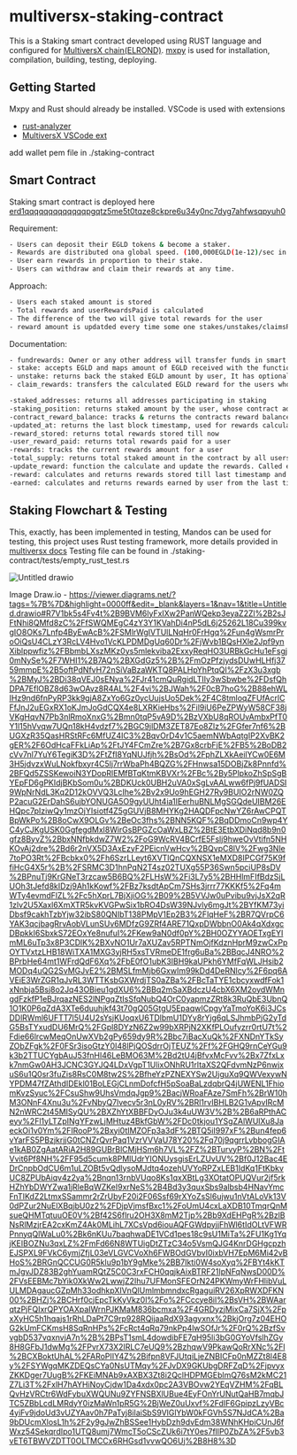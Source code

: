 # multiversx-staking-contract
This is a Staking smart contract developed using RUST language and configured for [MultiversX chain(ELROND)](https://docs.multiversx.com/welcome/welcome-to-multiversx). [mxpy](https://docs.multiversx.com/sdk-and-tools/sdk-py/) is used for installation, compilation, building, testing, deploying.

## Getting Started

Mxpy and Rust should already be installed.
VSCode is used with extensions
- [rust-analyzer](https://marketplace.visualstudio.com/items?itemName=rust-lang.rust-analyzer)
- [MultiversX VSCode ext](https://marketplace.visualstudio.com/items?itemName=MultiversX.vscode-elrond-ide)

add wallet pem file in ./staking-contract

## Smart Contract
Staking smart contract is deployed here [erd1qqqqqqqqqqqqqpgqtz5me5t0tqze8ckpre6u34y0nc7dyg7ahfwsqpyuh0](https://devnet-explorer.multiversx.com/accounts/erd1qqqqqqqqqqqqqpgqtz5me5t0tqze8ckpre6u34y0nc7dyg7ahfwsqpyuh0)


Requirement: 
```bash
- Users can deposit their EGLD tokens & become a staker.
- Rewards are distributed ona global speed. (100,000EGLD(1e-12)/sec in our contract)
- User earn rewards in proportion to their stake.
- Users can withdraw and claim their rewards at any time.
```

Approach: 
```bash
- Users each staked amount is stored
- Total rewards and userRewardsPaid is calculated
- The difference of the two will give total rewards for the user
- reward amount is updatded every time some one stakes/unstakes/claimsReward
```

Documentation: 
```bash
- fundrewards: Owner or any other address will transfer funds in smart contract using this that will act as reward and will be kept in smart contract.
- stake: accepts EGLD and maps amount of EGLD received with the function caller address(user).
- unstake: returns back the staked EGLD amount by user, It has optional parameter, ie if we pass `unstake_amount` it will unstake only that much amount, otherwise in case of no amount passed, will unstake all of the staked amount by the caller address.
- claim_rewards: transfers the calculated EGLD reward for the users who have staked.

-staked_addresses: returns all addresses participating in staking
-staking_position: returns staked amount by the user, whose contract address is passed as input
-contract_reward_balance: tracks & returns the contracts reward balance(extra fund which was added, which will be used when rewards gets distributed)
-updated_at: returns the last block timestamp, used for rewards calculation
-reward_stored: returns total rewards stored till now
-user_reward_paid: returns total rewards paid for a user
-rewards: tracks the current rewards amount for a user
-total_supply: returns total staked amount in the contract by all users
-update_reward: function the calculate and update the rewards. Called everytime a new stake/unstake happens
-reward: calculates and returns rewards stored till last timestamp and the new awards added after then
-earned: calculates and returns rewards earned by user from the last time
```


## Staking Flowchart & Testing

This, exactly, has been implemented in testing,
Mandos can be used for testing, this project uses Rust testing framework, more details provided in [multiversx docs](https://docs.multiversx.com/developers/developer-reference/rust-testing-framework)
Testing file can be found in ./staking-contract/tests/empty_rust_test.rs

![Untitled drawio](https://user-images.githubusercontent.com/35892549/218341985-4c8b1676-7942-4038-8c91-57155fae5729.png)




Image Draw.io - https://viewer.diagrams.net/?tags=%7B%7D&highlight=0000ff&edit=_blank&layers=1&nav=1&title=Untitled.drawio#R7V1bk5s4Fv4t%2B9BVM6lyFxIXw2PanWQekp3eyaZ2Zl%2B2sJFtNhi8QMfd8zC%2FfSWQMEgC4zY3Y1KVahDi4nP5dL6j25262L18Cu399kvgIO8OKs7Lnfp4ByEwAcB%2FSMlrWgIVTUlLNqHr0FrHgq%2Fun4gWsmrProOiQsU4CLzY3RcLV4Hvo1VcKLPDMDgUq60Dr%2FjWvb1BQsHXle2Jpf9ynXiblppwfiz%2FBbmbLXszMKz0ys5mlekviba2ExxyReqHO3URBkGcHu1eFsgj0mNySe%2F7WHI1%2B7AQ%2BXGdGz5%2B%2FmOzPfzjydsDUwHLHfj3759mmpE%2B5oftPdNfvH72nSiVaBzaWKTQ8PALHpYhPtqQI%2FzX3u3xgb%2BMyJ%2BDi38qVEJ0sENya%2FJr41cmQuRgidLTIIy3wSbwbe%2FDsfQhDPA7EflOBZ8d63wOAvz8R4AL%2F4vi%2BJWah%2F0cB7hoG%2B88ehWLIHz9nd6fnPyRP3kk9gjA8ZxYo6Gz0ycUujsUo5Dek%2F4C8tmloqZFUfAcrlCFfJnJ2uEGxRX1oKJmJoGdCQX4e8LXRKieHbs%2Fil9iU6PeZPWyW58CF38jVKgHqvN7Pb3nlRmoXnxG%2Bmn0tqP5vA9D%2BzVXbU8qROUvAmbxPfT0Y1l15hVvqw7UQn18kH4vdzf7%2BGC9jlDM3ZET87Eo8Zlz%2FGfer7nf6%2BUGXzR35QasHRStRFc6MfUZ4IC3%2BqvOrD4v1C5aemNWbAqtgIP2XvBK2gER%2F6OdHcaFFkLiAp%2FtJY4FCmZre%2B7Gx8crbFjE%2FB5%2BoDB2cVv7nl7YuY6TegiK3D%2FtZfI8YqNUJfjh%2BsOd%2FphZLXkAeilYCw0E6M3H5jdvzxWuLNokfbxyr4C5lj7rrWbaPh4BQZG%2FHnwsa15DOBjZk8Pnnfd%2BFQd5ZSSKewoiN3YDopRlEMfBTqKtmKBVXr%2FBc%2By5PlpkoZhSpSgBYEpFD6gPKIdjBKbSom0u%2BDKUck0UBH2uVA0xSgLvAALww6fPj9fUADSI9WpNrNdL3Kq2D12kOVVQ3LcIhe%2Bv2x9Uo9hEGH27Ry9BUIO2rNW0ZQP2acuG2ErDahS6ujbYONUGA5O9gyUUht4ia1IEerhuBNLMgSGQdeUIBM26EHQpc7pIziwQy1mzOjYIsiotf4Z5gGUVjB8MHYKg2HAQDFpcNwYZ6rAwCPQTBpWkPo%2B8oCwX9OLGv%2BeOc3fhs%2BNN5KQF%2BqDDmoCn9wp4YC4yCJKgUSK0GgfegdMxl8WirGsBPGZcOaWxLBZ%2BtE3EtbXDiNqd8b9n0gfz8ByvZ%2BbxNNfbkdwZ7W2%2FoG9WcRV4BCrfE5Fslj9hweOvVtifn5NHKOvAj2dre%2Bd6r2nVX5D3AxEzyF2PEicnVwHcv%2BQvpC8lV%2Fwg3Nle7toPO3Rt%2FBcbkx0%2Fh6SzrLLeyt6XVTlQnCQXNSX1eMXD8IPCGf75K9ffiHcG4X5r%2B%2FSRMC3D1hnPqN2T4sz02TUXg55P36Swn5pciUP8sDV%2BPnuTj9KrGNeT3rzcaw5B6BQ%2FLHsW%2Fi3L7y5%2BHHlmFIfBdzSjLUOh3tJefd8kIDzj9Ah1kKowf%2FBz7ksdtApCm7SHs3jrrr77KKKf5%2Fq4mWTy4evmdFlZL%2Fc5hXprL7BjXjiOG%2B09%2B5VVJw0uPvibu9vjJsX2qR1zlv2U5Xaxl6XmXTR5kvKVGPwSix1bRO4DsW39NJvly6mgJt%2BYfKM73yiDbsf9cakhTzbYjw32ibS80QNIbT138PMpV1Ep2B3%2FlqHeF%2BR7QVrpC6YAK3qcjbagRrvAobVLunSUv6MDfzG9ZRf4ARE71QxpDWbbnO0Ak4qXdxgcDBpkkI6SbxkS72EOxYe8nufuI%2FKew9aN0df0pY%2BH0OZYYAOETxgEYImML6uTp3x8P3CDlK%2BXvNO1Ur7aXUZav5RPTNmOjfKdznHprM9zwCxPpOYTVxtzLHB18WiTXA1MXG3yjRH5xsTVRmeDE1frg6uBa%2BBqcJ4NRO%2BPrbHe64mt1WFrdQdF6Xq%2FbE0fO1ubK3IBH9kaUPkh6YMfFqWLJHsib2MODq4uQG2SvMGJvE2%2BMSLfmMjb6GxwIm99kDd4DeRNlcy%2F6pq6AVEiE3WrZGR1qJvRL3WTTKsbGXWrdjTS0aZBa%2FBcTaTYE1cbcyxwdfFok1xNnbja5Bsj8o2Jq43OBieu1gdXU6%2BBq2mSaXBdczU4cbX6XM2oydWMngdFzkfP1eBJrqazNES2lNPgqZtIsSfqNubQ4OrC0yapmzZRt8k3RuQbE3UbnQ1O1K0P6qZdA3XTe6duuhjkf43t70gQ05GtgU5EpaqwICpgyYaTmoYoK6i3JCsDDlRWml6UFTT7l5U4U2sYsjKUoqxU6TDlbmU1DYy8rYjg6qLSJhmbPjG2yTdG5BsTYxudDU6MrQ%2FGpl8DYzN6Z2w99bXRPjN2XKfPLOufyzrr0rtU7t%2Fdie66lrcwMeqOnUwXVb2gPy659dy9R%2Bbc7iBacXuQk%2FXNDnYTkSyZObZFgk%2F0FSr3isoGtzY0I48lPjQOSdrrOjTEUZ%2Ff%2FGHQ9rnCeYGu9k3b2TTUCYgbAuJ53fnHl46LeBMO63M%2Bd2tU4jBfvxMcFvv%2Bx7ZfxLxk7nmGw0AH3JCNC3GYJQ4LDxVgpT1UlixONhRU1rltaXS2QFdvmNzP6nwjxuS6u1Q0sr3fuZis8RsC0M8tw2S%2BfheYzPZNEXYSw2UjguXq9QWVexywNYPDM47fZAthdIDEkl01BoLEGjCLnmDofcfH5pSoaBaLzdqbrQ4jUWENL1FhiomKvzSyuc%2FCsuShw9UhsVmdqJgp9%2BacjWRoaFAze7SmFh%2BrW10hM3ONnF4Xnu3u%2FvNbyQ7lvecv5r3nL0yRV%2BRl1rvIBHLB2G1vApvIRcMN2nWRC2t45MISyQU%2BXZhYtXBBFDyOJu3k4uUW3V%2B%2B6aRPthACeyy%2Fl1yLTZpINgYFzwLjMHtuz4BkfGbW%2FDc0tkjou1YSgZAlWUlXu8JaeckOi1v0Ym%2FIRooP%2Bxyi0tIMZOFp3a3dF%2BTQ5iI997xF%2Bun4fep6vYarFS5PBzjkrjjG0tCNZrQvrPaq1VzrVVVaU78Y20%2Fq70j9qgrrLvbbogGIAe1kAB0ZgAatARiA2H89GUBrBlCMjHSm6h7VL%2FZ%2BTurvyP%2BN%2FtVvit6Pf8NH%2FF95d5cumk8PMlUdrYIONUysgisErLZUvUV%2Bf0J12Bac4EDrCnpbOdCU6m1uLZOBt5vQdlysoMJdtq4ozehUVYoRPZxLEB1IdKq1FtKbkvUC8ZPUbAiqv4z2ya%2Bnqn13rnbVUqo8Ks1qxXBtLg3XOtatOPUQVur2jf5rkHZhYbDWYZwa1jRleBqWZKeI9xrNeS%2B4Bd3y3quxSbs9albsb4HNavYmcFnTIKdZ2LtmxSSammr2rZrUbyF20i2F06Ssf69rXYoZsSl6ujwu1nVtALoVk13V0dPZur2NuElXBqjbU0z2%2FDjpVjmsfBxc1%2FoUmU4cxLaXDB10TmqrQnMsueQHMTqtuuOE0V%2Bf42S6flru2OH3X8mM2Tjp%2Bb9XdEHPgR%2BzlBNsRlMzjrEA2cxKmZ4Ak0MLihL7XCsVpd6iouAQFGWdpyjjFhWl6tIdOLtVFWRPnnyqQlWaLu0%2Bk6nKUu7baqhwaDE1VCd1pes18c9sU1MiTa%2FU1Kg1YqjKEIBOZNu3qxLZ%2FmFd66N8WTUigDtZTzC34o5VsmQJG4KnrDGHgcpzhEJSPXL9FVkC6ymjZfjL03eVLGVCVoXh6FWBOdGVbvI0ixbVH7EpM6Mi42vBHoS%2BRGnQCCUG0R5klu9p1bY9gMke%2BB7Ikti0W4soXyq%2FBYt4kKTmJgvJDZ83B2ghYuamRQtZ5C0C3rxFCH0qqjkAixBTRF21IpNFqNwsD00D%2FVsEEBMc7bYik0XkWw2LwwjZ2Ihu7UFMonSFEOrN24PKWmyWrFHlibVuLULMDAgaucGZpMh33odhkpXIVnQlUmlmbmndxcRgaguiRV26XpRWXDFKN00%2BHZj%2BCHrf0cjEpcTkKyVkz0l%2Fo%2FCccye8il%2BsVH%2BWAarqtzPjFQIxrQPYOAXpaIWrnPJKMaM836bcmxa%2F4GRDyzjMixCa7SjX%2FpxXyHC5h1hqajs1rRhLDaPt7C9rp928RQijaaRdX93agyxnx%2BkjOrg7z04EHOG2kUmFCKmsH8SqRnHPs%2FcRct4qRq79nkPp4lwSOfJr%2F0rQ%2BzfSvvgbD537vqxnvjA7n%2B%2BPsT1smL4dowdibFE7qH95li3bG0GYoVfslhZGy8H8GFbJ1dwMg%2FPvrX73X2IRLC7eUQ9%2BzhqwV9PkawQoRrXNc%2Fl%2BCXBoktUhAL%2FARoPIIY4Z%2Bifpn8VFJUtqiLjeZNBICFp0nMZZt8l4E8y%2FSYWgqMKZDEQsCYa0NsUTMqy%2FJvDX9GKUbgDRFZqD%2FjpvyxZKKDger7UugB%2FKEiMNAb9xAXBX3Zt8i2QclHDPMGEblmQ76sM2kMC21Z7Li3T%2FxlH7hAYHiNoyCjdw1Da4xdx0pc2A3VBOvw2YEqVZHM%2FqBLQvHzVRCtr6WdFybuXWQUNu9ZYFNSBXlUBue4EyFOnYrUNutQaHB7mqbJTC5ZBbLcdLMRdyY0izMaWn1pR5G%2BjWeZ0uUxvf%2FdIF6GpipzLzyVBc4yiFv9jdoUd3vUZYAav0h7PaTyj8ilaiSbS9VlGlYbW0kFGVh5S7NJdCA%2Ba9bDUcmXlosL1h%2F2y9gJwZhBSSee1HybDzh9dvEdm38WNhKHpiCUnJ6fWxz54SekqrdIpo1UTQ8umj7WmcT5oCScZUk6i7tY0es7fllP0ZbZA%2F5vb3vET6TBWVZDTT0OLTMCCx6RHGsd1vvwQO6Uj%2B8H8%3D
